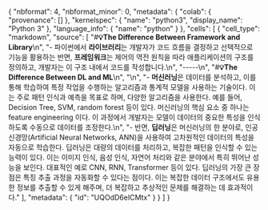 {
  "nbformat": 4,
  "nbformat_minor": 0,
  "metadata": {
    "colab": {
      "provenance": []
    },
    "kernelspec": {
      "name": "python3",
      "display_name": "Python 3"
    },
    "language_info": {
      "name": "python"
    }
  },
  "cells": [
    {
      "cell_type": "markdown",
      "source": [
        "#**💡The Difference Between Framework and Library**\n",
        "- 파이썬에서 **라이브러리**는 개발자가 코드 흐름을 결정하고 선택적으로 기능을 활용하는 반면, **프레임워크**는 제어의 역전 원칙을 따라 애플리케이션의 구조를 정의하고, 개발자는 이 구조 내에서 코드를 작성합니다.\n",
        "-----\n",
        "#**💡The Difference Between DL and ML**\n",
        "\n",
        "- **머신러닝**은 데이터를 분석하고, 이를 통해 학습하여 특정 작업을 수행하는 알고리즘과 통계적 모델을 사용하는 기술이다. 이는 주로 패턴 인식과 예측을 목표로 하며, 다양한 알고리즘을 사용한다. 예를 들어, Decision Tree, SVM, random forest 등이 있다. 머신러닝의 핵심 요소 중 하나는 feature engineering 이다. 이 과정에서 개발자는 모델이 데이터의 중요한 특성을 인식하도록 수동으로 데이터를 조정한다.\n",
        "- 반면, **딥러닝**은 머신러닝의 한 분야로, 인공 신경망(Artificial Neural Networks, ANN)을 사용하여 고차원적인 데이터의 특성을 자동으로 학습한다. 딥러닝은 대량의 데이터를 처리하고, 복잡한 패턴을 인식할 수 있는 능력이 있다. 이는 이미지 인식, 음성 인식, 자연어 처리와 같은 분야에서 특히 뛰어난 성능을 보인다. 대표적인 예로 CNN, RNN, Transformer 등이 있다. 딥러닝의 가장 큰 장점은 특징 추출 과정을 자동화할 수 있다는 점이다. 이는 복잡한 데이터 구조에서도 유용한 정보를 추출할 수 있게 해주며, 더 복잡하고 추상적인 문제를 해결하는 데 효과적이다."
      ],
      "metadata": {
        "id": "UQOdD6eICMtx"
      }
    }
  ]
}